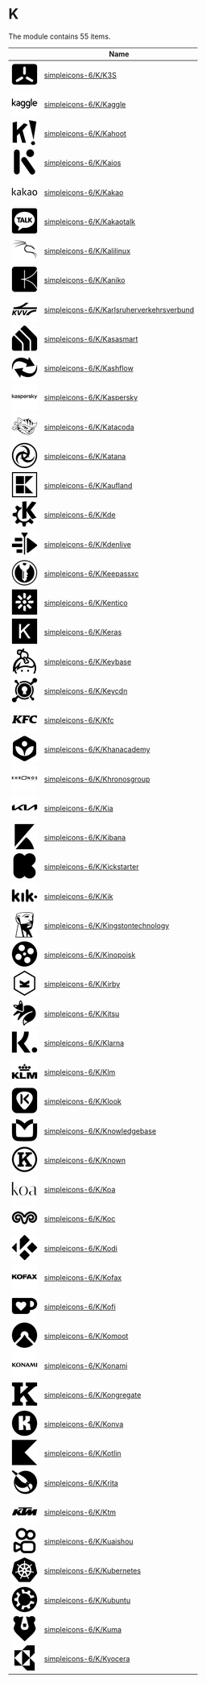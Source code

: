# K

The module contains 55 items.



| |Name|
|:---:|---|
| ![illustration of simpleicons-6/K/K3S](../../simpleicons-6/K/K3S.png) | [simpleicons-6/K/K3S](../../simpleicons-6/K/K3S.md) |
| ![illustration of simpleicons-6/K/Kaggle](../../simpleicons-6/K/Kaggle.png) | [simpleicons-6/K/Kaggle](../../simpleicons-6/K/Kaggle.md) |
| ![illustration of simpleicons-6/K/Kahoot](../../simpleicons-6/K/Kahoot.png) | [simpleicons-6/K/Kahoot](../../simpleicons-6/K/Kahoot.md) |
| ![illustration of simpleicons-6/K/Kaios](../../simpleicons-6/K/Kaios.png) | [simpleicons-6/K/Kaios](../../simpleicons-6/K/Kaios.md) |
| ![illustration of simpleicons-6/K/Kakao](../../simpleicons-6/K/Kakao.png) | [simpleicons-6/K/Kakao](../../simpleicons-6/K/Kakao.md) |
| ![illustration of simpleicons-6/K/Kakaotalk](../../simpleicons-6/K/Kakaotalk.png) | [simpleicons-6/K/Kakaotalk](../../simpleicons-6/K/Kakaotalk.md) |
| ![illustration of simpleicons-6/K/Kalilinux](../../simpleicons-6/K/Kalilinux.png) | [simpleicons-6/K/Kalilinux](../../simpleicons-6/K/Kalilinux.md) |
| ![illustration of simpleicons-6/K/Kaniko](../../simpleicons-6/K/Kaniko.png) | [simpleicons-6/K/Kaniko](../../simpleicons-6/K/Kaniko.md) |
| ![illustration of simpleicons-6/K/Karlsruherverkehrsverbund](../../simpleicons-6/K/Karlsruherverkehrsverbund.png) | [simpleicons-6/K/Karlsruherverkehrsverbund](../../simpleicons-6/K/Karlsruherverkehrsverbund.md) |
| ![illustration of simpleicons-6/K/Kasasmart](../../simpleicons-6/K/Kasasmart.png) | [simpleicons-6/K/Kasasmart](../../simpleicons-6/K/Kasasmart.md) |
| ![illustration of simpleicons-6/K/Kashflow](../../simpleicons-6/K/Kashflow.png) | [simpleicons-6/K/Kashflow](../../simpleicons-6/K/Kashflow.md) |
| ![illustration of simpleicons-6/K/Kaspersky](../../simpleicons-6/K/Kaspersky.png) | [simpleicons-6/K/Kaspersky](../../simpleicons-6/K/Kaspersky.md) |
| ![illustration of simpleicons-6/K/Katacoda](../../simpleicons-6/K/Katacoda.png) | [simpleicons-6/K/Katacoda](../../simpleicons-6/K/Katacoda.md) |
| ![illustration of simpleicons-6/K/Katana](../../simpleicons-6/K/Katana.png) | [simpleicons-6/K/Katana](../../simpleicons-6/K/Katana.md) |
| ![illustration of simpleicons-6/K/Kaufland](../../simpleicons-6/K/Kaufland.png) | [simpleicons-6/K/Kaufland](../../simpleicons-6/K/Kaufland.md) |
| ![illustration of simpleicons-6/K/Kde](../../simpleicons-6/K/Kde.png) | [simpleicons-6/K/Kde](../../simpleicons-6/K/Kde.md) |
| ![illustration of simpleicons-6/K/Kdenlive](../../simpleicons-6/K/Kdenlive.png) | [simpleicons-6/K/Kdenlive](../../simpleicons-6/K/Kdenlive.md) |
| ![illustration of simpleicons-6/K/Keepassxc](../../simpleicons-6/K/Keepassxc.png) | [simpleicons-6/K/Keepassxc](../../simpleicons-6/K/Keepassxc.md) |
| ![illustration of simpleicons-6/K/Kentico](../../simpleicons-6/K/Kentico.png) | [simpleicons-6/K/Kentico](../../simpleicons-6/K/Kentico.md) |
| ![illustration of simpleicons-6/K/Keras](../../simpleicons-6/K/Keras.png) | [simpleicons-6/K/Keras](../../simpleicons-6/K/Keras.md) |
| ![illustration of simpleicons-6/K/Keybase](../../simpleicons-6/K/Keybase.png) | [simpleicons-6/K/Keybase](../../simpleicons-6/K/Keybase.md) |
| ![illustration of simpleicons-6/K/Keycdn](../../simpleicons-6/K/Keycdn.png) | [simpleicons-6/K/Keycdn](../../simpleicons-6/K/Keycdn.md) |
| ![illustration of simpleicons-6/K/Kfc](../../simpleicons-6/K/Kfc.png) | [simpleicons-6/K/Kfc](../../simpleicons-6/K/Kfc.md) |
| ![illustration of simpleicons-6/K/Khanacademy](../../simpleicons-6/K/Khanacademy.png) | [simpleicons-6/K/Khanacademy](../../simpleicons-6/K/Khanacademy.md) |
| ![illustration of simpleicons-6/K/Khronosgroup](../../simpleicons-6/K/Khronosgroup.png) | [simpleicons-6/K/Khronosgroup](../../simpleicons-6/K/Khronosgroup.md) |
| ![illustration of simpleicons-6/K/Kia](../../simpleicons-6/K/Kia.png) | [simpleicons-6/K/Kia](../../simpleicons-6/K/Kia.md) |
| ![illustration of simpleicons-6/K/Kibana](../../simpleicons-6/K/Kibana.png) | [simpleicons-6/K/Kibana](../../simpleicons-6/K/Kibana.md) |
| ![illustration of simpleicons-6/K/Kickstarter](../../simpleicons-6/K/Kickstarter.png) | [simpleicons-6/K/Kickstarter](../../simpleicons-6/K/Kickstarter.md) |
| ![illustration of simpleicons-6/K/Kik](../../simpleicons-6/K/Kik.png) | [simpleicons-6/K/Kik](../../simpleicons-6/K/Kik.md) |
| ![illustration of simpleicons-6/K/Kingstontechnology](../../simpleicons-6/K/Kingstontechnology.png) | [simpleicons-6/K/Kingstontechnology](../../simpleicons-6/K/Kingstontechnology.md) |
| ![illustration of simpleicons-6/K/Kinopoisk](../../simpleicons-6/K/Kinopoisk.png) | [simpleicons-6/K/Kinopoisk](../../simpleicons-6/K/Kinopoisk.md) |
| ![illustration of simpleicons-6/K/Kirby](../../simpleicons-6/K/Kirby.png) | [simpleicons-6/K/Kirby](../../simpleicons-6/K/Kirby.md) |
| ![illustration of simpleicons-6/K/Kitsu](../../simpleicons-6/K/Kitsu.png) | [simpleicons-6/K/Kitsu](../../simpleicons-6/K/Kitsu.md) |
| ![illustration of simpleicons-6/K/Klarna](../../simpleicons-6/K/Klarna.png) | [simpleicons-6/K/Klarna](../../simpleicons-6/K/Klarna.md) |
| ![illustration of simpleicons-6/K/Klm](../../simpleicons-6/K/Klm.png) | [simpleicons-6/K/Klm](../../simpleicons-6/K/Klm.md) |
| ![illustration of simpleicons-6/K/Klook](../../simpleicons-6/K/Klook.png) | [simpleicons-6/K/Klook](../../simpleicons-6/K/Klook.md) |
| ![illustration of simpleicons-6/K/Knowledgebase](../../simpleicons-6/K/Knowledgebase.png) | [simpleicons-6/K/Knowledgebase](../../simpleicons-6/K/Knowledgebase.md) |
| ![illustration of simpleicons-6/K/Known](../../simpleicons-6/K/Known.png) | [simpleicons-6/K/Known](../../simpleicons-6/K/Known.md) |
| ![illustration of simpleicons-6/K/Koa](../../simpleicons-6/K/Koa.png) | [simpleicons-6/K/Koa](../../simpleicons-6/K/Koa.md) |
| ![illustration of simpleicons-6/K/Koc](../../simpleicons-6/K/Koc.png) | [simpleicons-6/K/Koc](../../simpleicons-6/K/Koc.md) |
| ![illustration of simpleicons-6/K/Kodi](../../simpleicons-6/K/Kodi.png) | [simpleicons-6/K/Kodi](../../simpleicons-6/K/Kodi.md) |
| ![illustration of simpleicons-6/K/Kofax](../../simpleicons-6/K/Kofax.png) | [simpleicons-6/K/Kofax](../../simpleicons-6/K/Kofax.md) |
| ![illustration of simpleicons-6/K/Kofi](../../simpleicons-6/K/Kofi.png) | [simpleicons-6/K/Kofi](../../simpleicons-6/K/Kofi.md) |
| ![illustration of simpleicons-6/K/Komoot](../../simpleicons-6/K/Komoot.png) | [simpleicons-6/K/Komoot](../../simpleicons-6/K/Komoot.md) |
| ![illustration of simpleicons-6/K/Konami](../../simpleicons-6/K/Konami.png) | [simpleicons-6/K/Konami](../../simpleicons-6/K/Konami.md) |
| ![illustration of simpleicons-6/K/Kongregate](../../simpleicons-6/K/Kongregate.png) | [simpleicons-6/K/Kongregate](../../simpleicons-6/K/Kongregate.md) |
| ![illustration of simpleicons-6/K/Konva](../../simpleicons-6/K/Konva.png) | [simpleicons-6/K/Konva](../../simpleicons-6/K/Konva.md) |
| ![illustration of simpleicons-6/K/Kotlin](../../simpleicons-6/K/Kotlin.png) | [simpleicons-6/K/Kotlin](../../simpleicons-6/K/Kotlin.md) |
| ![illustration of simpleicons-6/K/Krita](../../simpleicons-6/K/Krita.png) | [simpleicons-6/K/Krita](../../simpleicons-6/K/Krita.md) |
| ![illustration of simpleicons-6/K/Ktm](../../simpleicons-6/K/Ktm.png) | [simpleicons-6/K/Ktm](../../simpleicons-6/K/Ktm.md) |
| ![illustration of simpleicons-6/K/Kuaishou](../../simpleicons-6/K/Kuaishou.png) | [simpleicons-6/K/Kuaishou](../../simpleicons-6/K/Kuaishou.md) |
| ![illustration of simpleicons-6/K/Kubernetes](../../simpleicons-6/K/Kubernetes.png) | [simpleicons-6/K/Kubernetes](../../simpleicons-6/K/Kubernetes.md) |
| ![illustration of simpleicons-6/K/Kubuntu](../../simpleicons-6/K/Kubuntu.png) | [simpleicons-6/K/Kubuntu](../../simpleicons-6/K/Kubuntu.md) |
| ![illustration of simpleicons-6/K/Kuma](../../simpleicons-6/K/Kuma.png) | [simpleicons-6/K/Kuma](../../simpleicons-6/K/Kuma.md) |
| ![illustration of simpleicons-6/K/Kyocera](../../simpleicons-6/K/Kyocera.png) | [simpleicons-6/K/Kyocera](../../simpleicons-6/K/Kyocera.md) |



